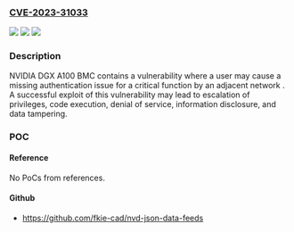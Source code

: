 ### [CVE-2023-31033](https://cve.mitre.org/cgi-bin/cvename.cgi?name=CVE-2023-31033)
![](https://img.shields.io/static/v1?label=Product&message=DGX%20A100&color=blue)
![](https://img.shields.io/static/v1?label=Version&message=%3D%20All%20BMC%20versions%20prior%20to%2000.22.05%20&color=brighgreen)
![](https://img.shields.io/static/v1?label=Vulnerability&message=CWE-306&color=brighgreen)

### Description

NVIDIA DGX A100 BMC contains a vulnerability where a user may cause a missing authentication issue for a critical function by an adjacent network . A successful exploit of this vulnerability may lead to escalation of privileges, code execution, denial of service, information disclosure, and data tampering.

### POC

#### Reference
No PoCs from references.

#### Github
- https://github.com/fkie-cad/nvd-json-data-feeds

